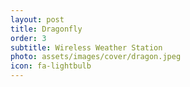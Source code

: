 ```yaml
---
layout: post
title: Dragonfly
order: 3
subtitle: Wireless Weather Station
photo: assets/images/cover/dragon.jpeg
icon: fa-lightbulb
---
```


